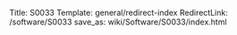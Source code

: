 Title: S0033
Template: general/redirect-index
RedirectLink: /software/S0033
save_as: wiki/Software/S0033/index.html